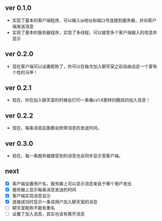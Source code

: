 ## ver 0.1.0

+ 实现了基本的客户端程序，可以输入ip地址和端口号连接到服务器，并向客户端发送消息
+ 实现了基本的服务器程序，实现了多线程，可以接受多个客户端输入的信息并显示  

## ver 0.2.0

+ 现在客户端可以设置昵称了，你可以在每次加入聊天室之前自由设定一个富有个性的马甲！

## ver 0.2.1 

+ 现在，你在加入聊天室的时候会打印一条像cs1.6那样的酷炫的加入信息！

## ver 0.2.2

+ 现在，每条消息前面都会附带消息的发送时间。

## ver 0.3.0 

+ 现在，每一条服务器接受到的消息也会同步显示至客户端。

## next
- [x] 客户端设置用户名，服务器上可以显示消息来自于哪个用户发出
- [x] 服务器上显示每条消息发送的时间
- [x] 客户端实现消息显示
- [x] 连接成功时显示一条该用户加入聊天室的消息
- [ ] 聊天室昵称不能有重名
- [ ] 设置了加入消息，其实也该有离开消息